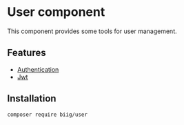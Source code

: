 User component
==============

This component provides some tools for user management.

Features
--------

* [Authentication](docs/authentication.md)
* [Jwt](docs/jwt.md)

Installation
------------

```bash
composer require biig/user
```

